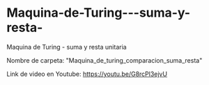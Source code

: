 # Maquina-de-Turing---suma-y-resta-
Maquina de Turing - suma y resta unitaria


Nombre de carpeta: "Maquina_de_turing_comparacion_suma_resta"

Link de video en Youtube: https://youtu.be/G8rcPl3ejvU 
